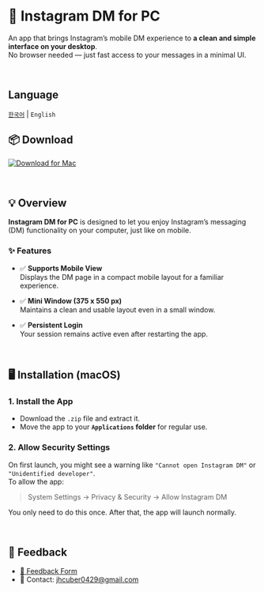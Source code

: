 # 📩 Instagram DM for PC

An app that brings Instagram’s mobile DM experience to **a clean and simple interface on your desktop**.  
No browser needed — just fast access to your messages in a minimal UI.

<br>

## Language
 [`한국어`](README.md) | `English`


## 📦 Download

[![Download for Mac](https://img.shields.io/badge/Download%20for%20Mac-v1.0-blue?logo=apple&style=for-the-badge)](https://github.com/J1XNK/Instagram-DM/releases)

<br>

## 💡 Overview

**Instagram DM for PC** is designed to let you enjoy Instagram’s messaging (DM) functionality on your computer, just like on mobile.

### ✨ Features
- ✅ **Supports Mobile View**  
  Displays the DM page in a compact mobile layout for a familiar experience.

- ✅ **Mini Window (375 x 550 px)**  
  Maintains a clean and usable layout even in a small window.

- ✅ **Persistent Login**  
  Your session remains active even after restarting the app.

<br>

## 🖥 Installation (macOS)

### 1. Install the App
- Download the `.zip` file and extract it.
- Move the app to your **`Applications` folder** for regular use.

### 2. Allow Security Settings
On first launch, you might see a warning like `"Cannot open Instagram DM"` or `"Unidentified developer"`.  
To allow the app:

> System Settings → Privacy & Security → Allow Instagram DM

You only need to do this once. After that, the app will launch normally.

<br>

## 💬 Feedback

- [📮 Feedback Form](https://docs.google.com/forms/d/e/1FAIpQLSdv0tmYQNSR4tbLZvzmA1oSrrYZqxTfWa5oL0EDR2ZOsNCG1A/viewform?usp=send_form)
- 📧 Contact: jhcuber0429@gmail.com
